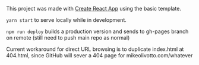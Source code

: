 This project was made with [Create React App](https://github.com/facebook/create-react-app) using the basic template.


`yarn start` to serve locally while in development.

`npm run deploy` builds a production version and sends to gh-pages branch on remote (still need to push main repo as normal)

Current workaround for direct URL browsing is to duplicate index.html at 404.html, since GitHub will sever a 404 page for mikeolivotto.com/whatever

